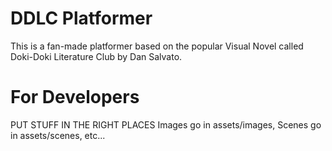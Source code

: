 # DDLC Platformer

This is a fan-made platformer based on the popular Visual Novel called Doki-Doki Literature Club by Dan Salvato.

# For Developers
PUT STUFF IN THE RIGHT PLACES
Images go in assets/images, Scenes go in assets/scenes, etc...
